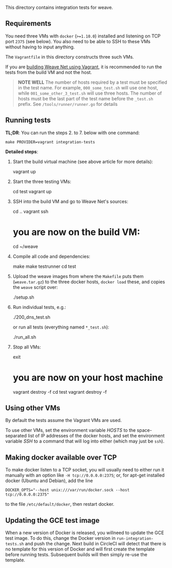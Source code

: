This directory contains integration tests for weave.

## Requirements

You need three VMs with `docker` (`>=1.10.0`) installed and listening on TCP
port `2375` (see below). You also need to be able to SSH to these VMs without 
having to input anything.

The `Vagrantfile` in this directory constructs three such VMs.

If you are [building Weave Net using Vagrant](https://www.weave.works/docs/net/latest/building/),
it is recommended to run the tests from the build VM and not the host.

> **NOTE WELL** The number of hosts required by a test must be specified in the test name. For example, `000_some_test.sh` will use one host, while `001_some_other_3_test.sh` will use three hosts. The number of hosts must be the last part of the test name before the `_test.sh` prefix. See `/tools/runner/runner.go` for details

## Running tests

**TL;DR**: You can run the steps 2. to 7. below with one command: 

    make PROVIDER=vagrant integration-tests

**Detailed steps**:

  1. Start the build virtual machine (see above article for more details):

        vagrant up

  2. Start the three testing VMs:

        cd test
        vagrant up

  3. SSH into the build VM and go to Weave Net's sources:

        cd ..
        vagrant ssh
        # you are now on the build VM:
        cd ~/weave 

  4. Compile all code and dependencies:

        make
        make testrunner
        cd test

  5. Upload the weave images from where the `Makefile` puts them (`weave.tar.gz`) to 
     the three docker hosts, `docker load` these, and copies the `weave` script over:

        ./setup.sh

  6. Run individual tests, e.g.:

        ./200_dns_test.sh

     or run all tests (everything named `*_test.sh`):

        ./run_all.sh

  7. Stop all VMs:

        exit
        # you are now on your host machine
        vagrant destroy -f
        cd test
        vagrant destroy -f


## Using other VMs

By default the tests assume the Vagrant VMs are used.

To use other VMs, set the environment variable <var>HOSTS</var> to the
space-separated list of IP addresses of the docker hosts, and set the
environment variable <var>SSH</var> to a command that will log into
either (which may just be `ssh`).

## Making docker available over TCP

To make docker listen to a TCP socket, you will usually need to either
run it manually with an option like `-H tcp://0.0.0.0:2375`; or, for
apt-get installed docker (Ubuntu and Debian), add the line

```
DOCKER_OPTS="--host unix:///var/run/docker.sock --host tcp://0.0.0.0:2375"
```

to the file `/etc/default/docker`, then restart docker.

## Updating the GCE test image

When a new version of Docker is released, you willneed to update the GCE test image.
To do this, change the Docker version in `run-integration-tests.sh` and push the change.
Next build in CircleCI will detect that there is no template for this version of Docker and will first create the template before running tests.
Subsequent builds will then simply re-use the template.
